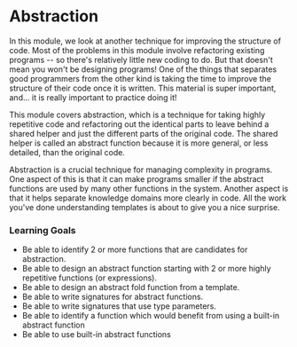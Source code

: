 Abstraction
===========

In this module, we look at another technique for improving the structure of code. Most of the problems in this module involve refactoring existing programs -- so there's relatively little new coding to do. But that doesn't mean you won't be designing programs! One of the things that separates good programmers from the other kind is taking the time to improve the structure of their code once it is written. This material is super important, and... it is really important to practice doing it!

This module covers abstraction, which is a technique for taking highly repetitive code and refactoring out the identical parts to leave behind a shared helper and just the different parts of the original code. The shared helper is called an abstract function because it is more general, or less detailed, than the original code.

Abstraction is a crucial technique for managing complexity in programs. One aspect of this is that it can make programs smaller if the abstract functions are used by many other functions in the system. Another aspect is that it helps separate knowledge domains more clearly in code. All the work you've done understanding templates is about to give you a nice surprise.

### Learning Goals

- Be able to identify 2 or more functions that are candidates for abstraction.
- Be able to design an abstract function starting with 2 or more highly repetitive functions (or expressions).
- Be able to design an abstract fold function from a template.
- Be able to write signatures for abstract functions.
- Be able to write signatures that use type parameters.
- Be able to identify a function which would benefit from using a built-in abstract function
- Be able to use built-in abstract functions
